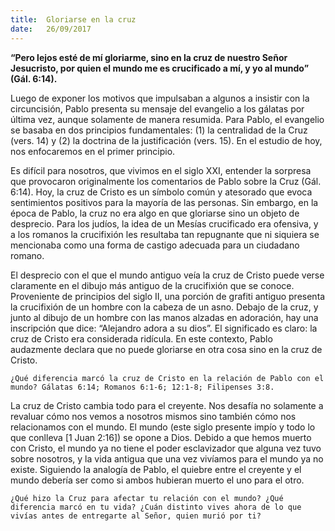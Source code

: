 ```yaml
---
title:  Gloriarse en la cruz
date:   26/09/2017
---
```


**“Pero lejos esté de mí gloriarme, sino en la cruz de nuestro Señor Jesucristo, por quien el mundo me es crucificado a mí, y yo al mundo” (Gál. 6:14).**

Luego de exponer los motivos que impulsaban a algunos a insistir con la circuncisión, Pablo presenta su mensaje del evangelio a los gálatas por última vez, aunque solamente de manera resumida. Para Pablo, el evangelio se basaba en dos principios fundamentales: (1) la centralidad de la Cruz (vers. 14) y (2) la doctrina de la justificación (vers. 15). En el estudio de hoy, nos enfocaremos en el primer principio.

Es difícil para nosotros, que vivimos en el siglo XXI, entender la sorpresa que provocaron originalmente los comentarios de Pablo sobre la Cruz (Gál. 6:14). Hoy, la cruz de Cristo es un símbolo común y atesorado que evoca sentimientos positivos para la mayoría de las personas. Sin embargo, en la época de Pablo, la cruz no era algo en que gloriarse sino un objeto de desprecio. Para los judíos, la idea de un Mesías crucificado era ofensiva, y a los romanos la crucifixión les resultaba tan repugnante que ni siquiera se mencionaba como una forma de castigo adecuada para un ciudadano romano.

El desprecio con el que el mundo antiguo veía la cruz de Cristo puede verse claramente en el dibujo más antiguo de la crucifixión que se conoce. Proveniente de principios del siglo II, una porción de grafiti antiguo presenta la crucifixión de un hombre con la cabeza de un asno. Debajo de la cruz, y junto al dibujo de un hombre con las manos alzadas en adoración, hay una inscripción que dice: “Alejandro adora a su dios”. El significado es claro: la cruz de Cristo era considerada ridícula. En este contexto, Pablo audazmente declara que no puede gloriarse en otra cosa sino en la cruz de Cristo.

`¿Qué diferencia marcó la cruz de Cristo en la relación de Pablo con el mundo? Gálatas 6:14; Romanos 6:1-6; 12:1-8; Filipenses 3:8.`

La cruz de Cristo cambia todo para el creyente. Nos desafía no solamente a revaluar cómo nos vemos a nosotros mismos sino también cómo nos relacionamos con el mundo. El mundo (este siglo presente impío y todo lo que conlleva [1 Juan 2:16]) se opone a Dios. Debido a que hemos muerto con Cristo, el mundo ya no tiene el poder esclavizador que alguna vez tuvo sobre nosotros, y la vida antigua que una vez vivíamos para el mundo ya no existe. Siguiendo la analogía de Pablo, el quiebre entre el creyente y el mundo debería ser como si ambos hubieran muerto el uno para el otro.

`¿Qué hizo la Cruz para afectar tu relación con el mundo? ¿Qué diferencia marcó en tu vida? ¿Cuán distinto vives ahora de lo que vivías antes de entregarte al Señor, quien murió por ti?`